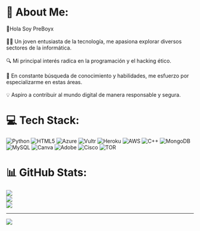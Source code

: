# 💫 About Me:
👋Hola Soy PreBoyx<br><br>👨‍💻 Un joven entusiasta de la tecnología, me apasiona explorar diversos sectores de la informática. <br><br>🔍 Mi principal interés radica en la programación y el hacking ético. <br><br>🌟 En constante búsqueda de conocimiento y habilidades, me esfuerzo por especializarme en estas áreas.<br><br>💡 Aspiro a contribuir al mundo digital de manera responsable y segura.


# 💻 Tech Stack:
![Python](https://img.shields.io/badge/python-3670A0?style=for-the-badge&logo=python&logoColor=ffdd54) ![HTML5](https://img.shields.io/badge/html5-%23E34F26.svg?style=for-the-badge&logo=html5&logoColor=white) ![Azure](https://img.shields.io/badge/azure-%230072C6.svg?style=for-the-badge&logo=microsoftazure&logoColor=white) ![Vultr](https://img.shields.io/badge/Vultr-007BFC.svg?style=for-the-badge&logo=vultr) ![Heroku](https://img.shields.io/badge/heroku-%23430098.svg?style=for-the-badge&logo=heroku&logoColor=white) ![AWS](https://img.shields.io/badge/AWS-%23FF9900.svg?style=for-the-badge&logo=amazon-aws&logoColor=white) ![C++](https://img.shields.io/badge/c++-%2300599C.svg?style=for-the-badge&logo=c%2B%2B&logoColor=white) ![MongoDB](https://img.shields.io/badge/MongoDB-%234ea94b.svg?style=for-the-badge&logo=mongodb&logoColor=white) ![MySQL](https://img.shields.io/badge/mysql-%2300000f.svg?style=for-the-badge&logo=mysql&logoColor=white) ![Canva](https://img.shields.io/badge/Canva-%2300C4CC.svg?style=for-the-badge&logo=Canva&logoColor=white) ![Adobe](https://img.shields.io/badge/adobe-%23FF0000.svg?style=for-the-badge&logo=adobe&logoColor=white) ![Cisco](https://img.shields.io/badge/cisco-%23049fd9.svg?style=for-the-badge&logo=cisco&logoColor=black) ![TOR](https://img.shields.io/badge/tor-%237E4798.svg?style=for-the-badge&logo=tor-project&logoColor=white)
# 📊 GitHub Stats:
![](https://github-readme-stats.vercel.app/api?username=PreBoyx&theme=dark&hide_border=false&include_all_commits=false&count_private=false)<br/>
![](https://github-readme-streak-stats.herokuapp.com/?user=PreBoyx&theme=dark&hide_border=false)<br/>
![](https://github-readme-stats.vercel.app/api/top-langs/?username=PreBoyx&theme=dark&hide_border=false&include_all_commits=false&count_private=false&layout=compact)

---
[![](https://visitcount.itsvg.in/api?id=PreBoyx&icon=0&color=0)](https://visitcount.itsvg.in)

<!-- Proudly created with GPRM ( https://gprm.itsvg.in ) -->
